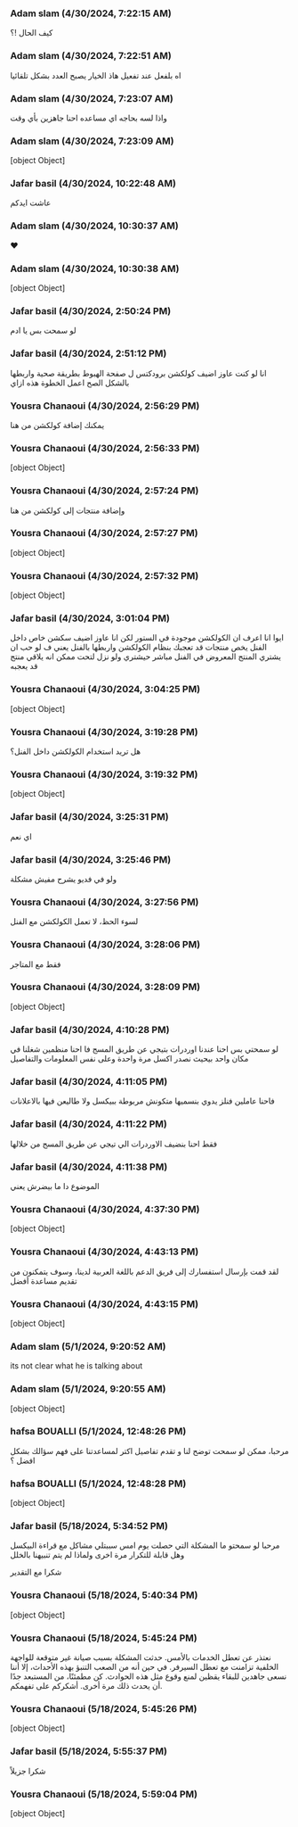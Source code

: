 ### Adam slam (4/30/2024, 7:22:15 AM)

كيف الحال !؟

### Adam slam (4/30/2024, 7:22:51 AM)

اه بلفعل عند تفعيل هاذ الخيار يصبح العدد بشكل تلقائيا

### Adam slam (4/30/2024, 7:23:07 AM)

واذا لسه بحاجه اي مساعده احنا جاهزين بأي وقت

### Adam slam (4/30/2024, 7:23:09 AM)

[object Object]

### Jafar  basil (4/30/2024, 10:22:48 AM)

عاشت ايدكم

### Adam slam (4/30/2024, 10:30:37 AM)

❤️

### Adam slam (4/30/2024, 10:30:38 AM)

[object Object]

### Jafar  basil (4/30/2024, 2:50:24 PM)

لو سمحت بس يا ادم

### Jafar  basil (4/30/2024, 2:51:12 PM)

انا لو كنت عاوز اضيف كولكشن برودكتس ل صفحة الهبوط بطريقة صحية واربطها بالشكل الصح اعمل الخطوة هذه ازاي

### Yousra Chanaoui (4/30/2024, 2:56:29 PM)

يمكنك إضافة كولكشن من هنا

### Yousra Chanaoui (4/30/2024, 2:56:33 PM)

[object Object]

### Yousra Chanaoui (4/30/2024, 2:57:24 PM)

وإضافة منتجات إلى كولكشن من هنا

### Yousra Chanaoui (4/30/2024, 2:57:27 PM)

[object Object]

### Yousra Chanaoui (4/30/2024, 2:57:32 PM)

[object Object]

### Jafar  basil (4/30/2024, 3:01:04 PM)

ايوا انا اعرف ان الكولكشن موجودة في الستور لكن انا عاوز اضيف سكشن خاص داخل الفنل يخص منتجات قد تعجبك بنظام الكولكشن واربطها بالفنل يعني ف لو حب ان يشتري المنتج المعروض في الفنل مباشر حيشتري ولو نزل لتحت ممكن انه يلاقي منتج قد يعجبه

### Yousra Chanaoui (4/30/2024, 3:04:25 PM)

[object Object]

### Yousra Chanaoui (4/30/2024, 3:19:28 PM)

هل تريد استخدام الكولكشن داخل الفنل؟

### Yousra Chanaoui (4/30/2024, 3:19:32 PM)

[object Object]

### Jafar  basil (4/30/2024, 3:25:31 PM)

اي نعم

### Jafar  basil (4/30/2024, 3:25:46 PM)

ولو في فديو يشرح مفيش مشكلة

### Yousra Chanaoui (4/30/2024, 3:27:56 PM)

لسوء الحظ، لا تعمل الكولكشن مع   الفنل

### Yousra Chanaoui (4/30/2024, 3:28:06 PM)

فقط مع المتاجر

### Yousra Chanaoui (4/30/2024, 3:28:09 PM)

[object Object]

### Jafar  basil (4/30/2024, 4:10:28 PM)

لو سمحتي بس احنا عندنا اوردرات بتيجي عن طريق المسج فا احنا منظمين شغلنا في مكان واحد بيحيث نصدر اكسل مرة واحدة وعلى نفس المعلومات والتفاصيل

### Jafar  basil (4/30/2024, 4:11:05 PM)

فاحنا عاملين فنلز يدوي بنسميها متكونش مربوطة ببيكسل ولا طاليعن فيها بالاعلانات

### Jafar  basil (4/30/2024, 4:11:22 PM)

فقط احنا بنضيف الاوردرات الي تيجي عن طريق المسج من خلالها

### Jafar  basil (4/30/2024, 4:11:38 PM)

الموضوع دا ما بيضرش يعني

### Yousra Chanaoui (4/30/2024, 4:37:30 PM)

[object Object]

### Yousra Chanaoui (4/30/2024, 4:43:13 PM)

لقد قمت بإرسال استفسارك إلى فريق الدعم باللغة العربية لدينا، وسوف يتمكنون من تقديم مساعدة أفضل

### Yousra Chanaoui (4/30/2024, 4:43:15 PM)

[object Object]

### Adam slam (5/1/2024, 9:20:52 AM)

its not clear what he is talking about

### Adam slam (5/1/2024, 9:20:55 AM)

[object Object]

### hafsa BOUALLI (5/1/2024, 12:48:26 PM)

مرحبا، 
ممكن لو سمحت توضح لنا و تقدم تفاصيل اكتر لمساعدتنا على فهم سؤالك بشكل افضل ؟

### hafsa BOUALLI (5/1/2024, 12:48:28 PM)

[object Object]

### Jafar  basil (5/18/2024, 5:34:52 PM)

مرحبا لو سمحتو ما المشكلة التي حصلت يوم امس سببتلي مشاكل مع قراءة البيكسل وهل قابلة للتكرار مرة اخرى ولماذا لم يتم تنبيهنا بالخلل 

شكرا مع التقدير

### Yousra Chanaoui (5/18/2024, 5:40:34 PM)

[object Object]

### Yousra Chanaoui (5/18/2024, 5:45:24 PM)

نعتذر عن تعطل الخدمات بالأمس. حدثت المشكلة بسبب صيانة غير متوقعة للواجهة الخلفية تزامنت مع تعطل السيرفر. في حين أنه من الصعب التنبؤ بهذه الأحداث، إلا أننا نسعى جاهدين للبقاء يقظين لمنع وقوع مثل هذه الحوادث. كن مطمئنًا، من المستبعد جدًا أن يحدث ذلك مرة أخرى. أشكركم على تفهمكم.

### Yousra Chanaoui (5/18/2024, 5:45:26 PM)

[object Object]

### Jafar  basil (5/18/2024, 5:55:37 PM)

شكرا جزيلاً

### Yousra Chanaoui (5/18/2024, 5:59:04 PM)

[object Object]
